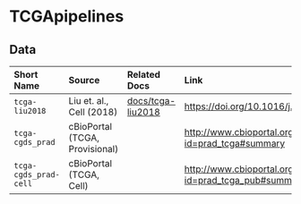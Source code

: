 
<!-- README.md is generated from README.Rmd. Please edit that file -->

# TCGApipelines

## Data

| Short Name            | Source                         | Related Docs                           | Link                                                       |
| :-------------------- | :----------------------------- | :------------------------------------- | :--------------------------------------------------------- |
| `tcga-liu2018`        | Liu et. al., Cell (2018)       | [docs/tcga-liu2018](docs/tcga-liu2018) | <https://doi.org/10.1016/j.cell.2018.02.052>               |
| `tcga-cgds_prad`      | cBioPortal (TCGA, Provisional) |                                        | <http://www.cbioportal.org/study?id=prad_tcga#summary>     |
| `tcga-cgds_prad-cell` | cBioPortal (TCGA, Cell)        |                                        | <http://www.cbioportal.org/study?id=prad_tcga_pub#summary> |
